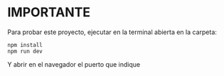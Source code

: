 # IMPORTANTE
Para probar este proyecto, ejecutar en la terminal abierta en la carpeta:
```
npm install
npm run dev
```
Y abrir en el navegador el puerto que indique
